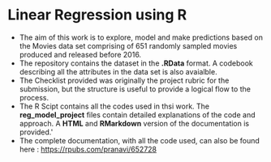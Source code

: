 # Linear Regression using R

- The aim of this work is to explore, model and make predictions based on the Movies data set comprising of 651 randomly sampled movies produced and released before 2016.
- The repository contains the dataset in the **.RData** format. A codebook describing all the attributes in the data set is also avaialble.
- The Checklist provided was originally the project rubric for the submission, but the structure is useful to provide a logical flow to the process.
- The R Scipt contains all the codes used in thsi work. The  **reg_model_project** files contain detailed explanations of the code and approach. A **HTML** and **RMarkdown** version of the documentation is provided.'
- The complete documentation, with all the code used, can also be found here : https://rpubs.com/pranavi/652728
